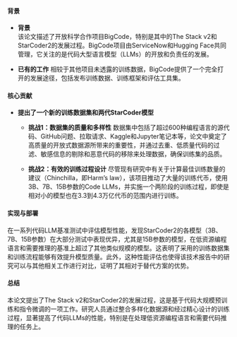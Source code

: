 #### 背景
- **背景**       
    该论文描述了开放科学合作项目BigCode，特别是其中的The Stack v2和StarCoder2的发展过程。BigCode项目由ServiceNow和Hugging Face共同管理，它关注的是代码大型语言模型（LLMs）的开放和负责任的发展。

- **已有的工作**
    相较于其他项目未透露的训练数据，BigCode提供了一个完全打开的发展途径，包括发布训练数据、训练框架和评估工具集。

#### 核心贡献
- **提出了一个新的训练数据集和两代StarCoder模型**
    - **挑战1：数据集的质量和多样性**
        数据集中包括了超过600种编程语言的源代码、GitHub问题、拉取请求、Kaggle和Jupyter笔记本等，论文中奠定了高质量的开放式数据源所带来的重要性，并通过去重、低质量代码的过滤、敏感信息的剔除和恶意代码的移除来处理数据，确保训练集的品质。

    - **挑战2：有效的训练过程设计**
        尽管现有研究中有关于计算最佳训练数量的建议（Chinchilla，即Harm’s law），该项目推动了大量的训练代币，使用3B、7B、15B参数的Code LLMs，并实施一个两阶段的训练过程，即使是相对小的模型也在3.3到4.3万亿代币的范围内进行训练。

#### 实现与部署
在一系列代码LLM基准测试中评估模型性能，发现StarCoder2的各模型（3B、7B、15B参数）在大部分测试中表现优异，尤其是15B参数的模型，在低资源编程语言和需要推理的基准上超过了其他类似规模的模型。这表明了采用的训练数据集和训练流程能够有效提升模型质量。此外，这种性能评估也使得该技术报告中的研究可以与其他相关工作进行对比，证明了其相对于替代方案的优势。

#### 总结
本论文提出了The Stack v2和StarCoder2的发展过程，这是基于代码大规模预训练和指令微调的一项工作。研究人员通过整合多样化数据源和经过精心设计的训练过程，显著提高了代码LLMs的性能，特别是在处理低资源编程语言和需要代码推理的任务上。